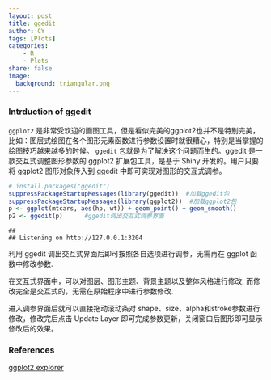 ```yaml
---
layout: post
title: ggedit
author: CY
tags: [Plots]
categories: 
	- R
	- Plots
share: false
image:
  background: triangular.png 
---
```


### Intrduction of ggedit

`ggplot2` 是非常受欢迎的画图工具，但是看似完美的ggplot2也并不是特别完美，比如：图层式绘图在各个图形元素函数进行参数设置时就很糟心，特别是当掌握的绘图技巧越来越多的时候。
`ggedit` 包就是为了解决这个问题而生的。ggedit 是一款交互式调整图形参数的 ggplot2 扩展包工具，是基于 Shiny 开发的。用户只要将 ggplot2 图形对象传入到 ggedit 中即可实现对图形的交互式调参。

```r
# install.packages("ggedit")
suppressPackageStartupMessages(library(ggedit))  #加载ggedit包
suppressPackageStartupMessages(library(ggplot2))  #加载ggplot2包
p <- ggplot(mtcars, aes(hp, wt)) + geom_point() + geom_smooth()  
p2 <- ggedit(p)      #ggedit调出交互式调参界面
```

```
## 
## Listening on http://127.0.0.1:3204
```

利用 ggedit 调出交互式界面后即可按照各自选项进行调参，无需再在 ggplot 函数中修改参数.

在交互式界面中，可以对图层、图形主题、背景主题以及整体风格进行修改, 而修改完全是交互式的，无需在原始程序中进行参数修改.     

进入调参界面后就可以直接拖动滚动条对 shape、size、alpha和stroke参数进行修改，修改完后点击 Update Layer 即可完成参数更新，关闭窗口后图形即可显示修改后的效果。

### References        
[ggplot2 explorer](http://databall.co/shiny/shinyggplot/)
